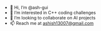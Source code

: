 - 👋 Hi, I’m @ash-gui
- 👀 I’m interested in C++ coding challenges
- 💞️ I’m looking to collaborate on AI projects
- 📫 Reach me at ashish13007@gmail.com

<!---
ash-gui/ash-gui is a ✨ special ✨ repository because its `README.md` (this file) appears on your GitHub profile.
You can click the Preview link to take a look at your changes.
--->
